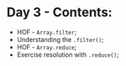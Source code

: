 # Day 3 - Contents: 

* HOF - `Array.filter`; 
* Understanding the `.filter()`; 
* HOF - `Array.reduce`; 
* Exercise resolution with `.reduce()`; 

